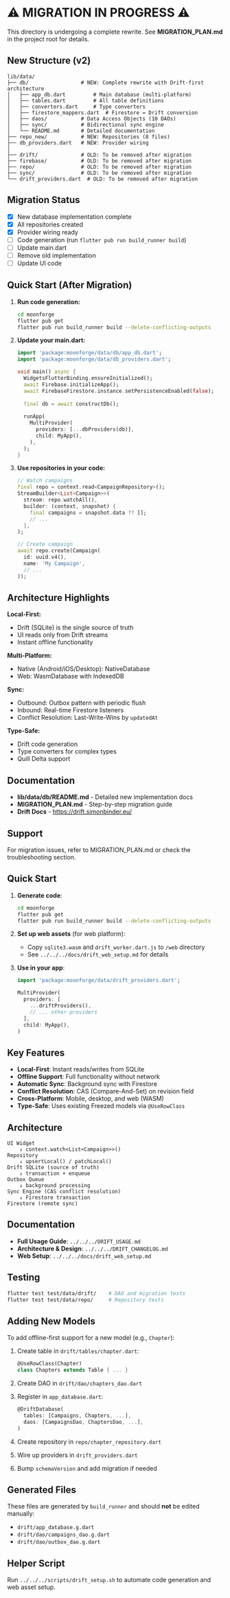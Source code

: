 # ⚠️ MIGRATION IN PROGRESS ⚠️

This directory is undergoing a complete rewrite. See **MIGRATION_PLAN.md** in the project root for details.

## New Structure (v2)

```
lib/data/
├── db/                 # NEW: Complete rewrite with Drift-first architecture
│   ├── app_db.dart         # Main database (multi-platform)
│   ├── tables.dart         # All table definitions
│   ├── converters.dart     # Type converters
│   ├── firestore_mappers.dart  # Firestore ↔ Drift conversion
│   ├── daos/           # Data Access Objects (10 DAOs)
│   ├── sync/           # Bidirectional sync engine
│   └── README.md       # Detailed documentation
├── repo_new/           # NEW: Repositories (8 files)
├── db_providers.dart   # NEW: Provider wiring
│
├── drift/              # OLD: To be removed after migration
├── firebase/           # OLD: To be removed after migration
├── repo/               # OLD: To be removed after migration
├── sync/               # OLD: To be removed after migration
└── drift_providers.dart  # OLD: To be removed after migration
```

## Migration Status

- [x] New database implementation complete
- [x] All repositories created
- [x] Provider wiring ready
- [ ] Code generation (run `flutter pub run build_runner build`)
- [ ] Update main.dart
- [ ] Remove old implementation
- [ ] Update UI code

## Quick Start (After Migration)

1. **Run code generation:**
   ```bash
   cd moonforge
   flutter pub get
   flutter pub run build_runner build --delete-conflicting-outputs
   ```

2. **Update your main.dart:**
   ```dart
   import 'package:moonforge/data/db/app_db.dart';
   import 'package:moonforge/data/db_providers.dart';

   void main() async {
     WidgetsFlutterBinding.ensureInitialized();
     await Firebase.initializeApp();
     await FirebaseFirestore.instance.setPersistenceEnabled(false);
     
     final db = await constructDb();
     
     runApp(
       MultiProvider(
         providers: [...dbProviders(db)],
         child: MyApp(),
       ),
     );
   }
   ```

3. **Use repositories in your code:**
   ```dart
   // Watch campaigns
   final repo = context.read<CampaignRepository>();
   StreamBuilder<List<Campaign>>(
     stream: repo.watchAll(),
     builder: (context, snapshot) {
       final campaigns = snapshot.data ?? [];
       // ...
     },
   );
   
   // Create campaign
   await repo.create(Campaign(
     id: uuid.v4(),
     name: 'My Campaign',
     // ...
   ));
   ```

## Architecture Highlights

**Local-First:**
- Drift (SQLite) is the single source of truth
- UI reads only from Drift streams
- Instant offline functionality

**Multi-Platform:**
- Native (Android/iOS/Desktop): NativeDatabase
- Web: WasmDatabase with IndexedDB

**Sync:**
- Outbound: Outbox pattern with periodic flush
- Inbound: Real-time Firestore listeners
- Conflict Resolution: Last-Write-Wins by `updatedAt`

**Type-Safe:**
- Drift code generation
- Type converters for complex types
- Quill Delta support

## Documentation

- **lib/data/db/README.md** - Detailed new implementation docs
- **MIGRATION_PLAN.md** - Step-by-step migration guide
- **Drift Docs** - https://drift.simonbinder.eu/

## Support

For migration issues, refer to MIGRATION_PLAN.md or check the troubleshooting section.

## Quick Start

1. **Generate code**:
   ```bash
   cd moonforge
   flutter pub get
   flutter pub run build_runner build --delete-conflicting-outputs
   ```

2. **Set up web assets** (for web platform):
   - Copy `sqlite3.wasm` and `drift_worker.dart.js` to `/web` directory
   - See `../../../docs/drift_web_setup.md` for details

3. **Use in your app**:
   ```dart
   import 'package:moonforge/data/drift_providers.dart';
   
   MultiProvider(
     providers: [
       ...driftProviders(),
       // ... other providers
     ],
     child: MyApp(),
   )
   ```

## Key Features

- **Local-First**: Instant reads/writes from SQLite
- **Offline Support**: Full functionality without network
- **Automatic Sync**: Background sync with Firestore
- **Conflict Resolution**: CAS (Compare-And-Set) on revision field
- **Cross-Platform**: Mobile, desktop, and web (WASM)
- **Type-Safe**: Uses existing Freezed models via `@UseRowClass`

## Architecture

```
UI Widget
    ↓ context.watch<List<Campaign>>()
Repository
    ↓ upsertLocal() / patchLocal()
Drift SQLite (source of truth)
    ↓ transaction + enqueue
Outbox Queue
    ↓ background processing
Sync Engine (CAS conflict resolution)
    ↓ Firestore transaction
Firestore (remote sync)
```

## Documentation

- **Full Usage Guide**: `../../../DRIFT_USAGE.md`
- **Architecture & Design**: `../../../DRIFT_CHANGELOG.md`
- **Web Setup**: `../../../docs/drift_web_setup.md`

## Testing

```bash
flutter test test/data/drift/    # DAO and migration tests
flutter test test/data/repo/     # Repository tests
```

## Adding New Models

To add offline-first support for a new model (e.g., `Chapter`):

1. Create table in `drift/tables/chapter.dart`:
   ```dart
   @UseRowClass(Chapter)
   class Chapters extends Table { ... }
   ```

2. Create DAO in `drift/dao/chapters_dao.dart`

3. Register in `app_database.dart`:
   ```dart
   @DriftDatabase(
     tables: [Campaigns, Chapters, ...],
     daos: [CampaignsDao, ChaptersDao, ...],
   )
   ```

4. Create repository in `repo/chapter_repository.dart`

5. Wire up providers in `drift_providers.dart`

6. Bump `schemaVersion` and add migration if needed

## Generated Files

These files are generated by `build_runner` and should **not** be edited manually:

- `drift/app_database.g.dart`
- `drift/dao/campaigns_dao.g.dart`
- `drift/dao/outbox_dao.g.dart`

## Helper Script

Run `../../../scripts/drift_setup.sh` to automate code generation and web asset setup.
